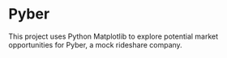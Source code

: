 # Pyber
This project uses Python Matplotlib to explore potential market opportunities for Pyber, a mock rideshare company.
